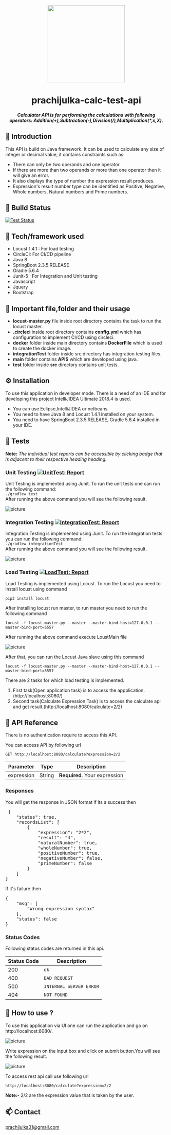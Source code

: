 <p align="center">
    <img width= "240" src="https://github.com/PrachiJulka/prachijulka-calc-test-api/blob/main/src/main/resources/static/image/calculator.png"/>
</div>

<h1 align="center">prachijulka-calc-test-api</h1>
<h5 align="center">Calculator API is for performing the calculations with following operators: Addition(+),Subtraction(-),Division(/),Multiplication(*,x,X).</h5>

## :monocle_face: Introduction
This API is build on Java framework. It can be used to calculate any size of integer or decimal value, it contains constraints such as:
- There can only be two operands and one operator.
- If there are more than two operands or more than one operator then it will give an error.
- It also displays the type of number the expression result produces.
- Expression's result number type can be identified as Positive, Negative, Whole numbers, Natural numbers and Prime numbers.

## :wrench: Build Status 
[![Test Status](https://circleci.com/gh/PrachiJulka/prachijulka-calc-test-api.svg?style=shield)](https://circleci.com/gh/PrachiJulka/prachijulka-calc-test-api?style=shield)

## :rocket: Tech/framework used
- Locust 1.4.1 : For load testing
- CircleCI: For CI/CD pipeline
- Java 8
- SpringBoot 2.3.5.RELEASE
- Gradle 5.6.4
- Junit-5 : For Integration and Unit testing
- Javascript
- Jquery
- Bootstrap

## :file_folder: Important file,folder and their usage
- **locust-master.py** file inside root directory contains the task to run the locust master.
- **.circleci** inside root directory contains **config.yml** which has configuration to implement CI/CD using circleci.
- **docker** folder inside main directory contains **DockerFile** which is used to create the docker image.
- **integrationTest** folder inside src directory has integration testing files.
- **main** folder contains **APIS** which are developed using java.
- **test** folder inside **src** directory contains unit tests.

## :gear: Installation
To use this application in developer mode. There is a need of an IDE and for developing this project IntelliJIDEA Ultimate 2018.4 is used.
- You can use Eclipse,IntelliJIDEA or netbeans.
- You need to have Java 8 and Locust 1.4.1 installed on your system.
- You need to have SpringBoot 2.3.5.RELEASE, Gradle 5.6.4 installed in your IDE.

## :test_tube: Tests

**Note:** _The individual test reports can be accessible by clicking badge that is adjacent to their respective heading heading._ 

### Unit Testing [![UnitTest: Report](https://img.shields.io/badge/Unit%20Test-Report-green.svg)](https://prachijulka.github.io/prachijulka-calc-test-api/src/main/resources/templates/test-report/test/index.html)

Unit Testing is implemented using Junit. To run the unit tests one can run the following command:<br/>
`./gradlew test` <br/>
After running the above command you will see the following result.<br/>

![picture](https://github.com/PrachiJulka/prachijulka-calc-test-api/blob/main/src/main/resources/static/image/UnitTest.png)

### Integration Testing [![IntegrationTest: Report](https://img.shields.io/badge/Integration%20Test-Report-green.svg)](https://prachijulka.github.io/prachijulka-calc-test-api/src/main/resources/templates/test-report/integrationTest/index.html)

Integration Testing is implemented using Junit. To run the integration tests you can run the following command: <br/>
`./gradlew integrationTest` <br/>
After running the above command you will see the following result.<br/>

![picture](https://github.com/PrachiJulka/prachijulka-calc-test-api/blob/main/src/main/resources/static/image/IntegrationTest.png)

### Load Testing [![LoadTest: Report](https://img.shields.io/badge/Load%20Test-Report-green.svg)](https://prachijulka.github.io/prachijulka-calc-test-api/src/main/resources/templates/locustReport/report_1607175264.055484.html)
Load Testing is implemented using Locust. To run the Locust you need to install locust using command <br/>

`pip3 install locust` </br>

After installing locust run master, to run master you need to run the following command <br/>

`locust -f locust-master.py --master --master-bind-host=127.0.0.1 --master-bind-port=5557` <br/>

After running the above command execute LoustMain file <br/>

![picture](https://github.com/PrachiJulka/prachijulka-calc-test-api/blob/main/src/main/resources/static/image/LocustTest.png)

After that, you can run the Locust Java slave using this command <br/>

`locust -f locust-master.py --master --master-bind-host=127.0.0.1 --master-bind-port=5557` <br/>

There are 2 tasks for which load testing is implemented.<br/>
1. First task(Open application task) is to access the appplication.(http://localhost:8080/)
2. Second task(Calculate Expression Task) is to access the calculate api and get result.(http://localhost:8080/calculate=2/2)

## :page_with_curl: API Reference
There is no authentication require to access this API.

You can access API by following url <br/>

`GET http://localhost:8080/calculate?expression=2/2`

| Parameter | Type | Description |
| --- | --- | --- |
| expression | String | **Required**. Your expression |

### Responses
You will get the response in JSON format if its a success then

<pre> {
    "status": true,
    "recordsList": [
        {
            "expression": "2*2",
            "result": "4",
            "naturalNumber": true,
            "wholeNumber": true,
            "positiveNumber": true,
            "negativeNumber": false,
            "primeNumber": false
        }
    ]
}</pre>

If it's failure then

<pre>
{
    "msg": [
        "Wrong expression syntax"
    ],
    "status": false
}
</pre>

### Status Codes
Following status codes are returned in this api.

| Status Code | Description |
| --- | --- |
| 200 | `ok` |
| 400 | `BAD REQUEST` |
| 500 | `INTERNAL SERVER ERROR` |
| 404 | `NOT FOUND` |

## :memo: How to use ?
To use this application via UI one can run the application and go on http://localhost:8080/.

![picture](https://github.com/PrachiJulka/prachijulka-calc-test-api/blob/main/src/main/resources/static/image/UI.png)

Write expression on the input box and click on submit button.You will see the following result.

![picture](https://github.com/PrachiJulka/prachijulka-calc-test-api/blob/main/src/main/resources/static/image/UIresult.png)

To access rest api call use following url

`http://localhost:8080/calculate?expression=2/2`
 
**Note:-** 2/2 are the expression value that is taken by the user.


## :mailbox: Contact
prachijulka31@gmail.com
